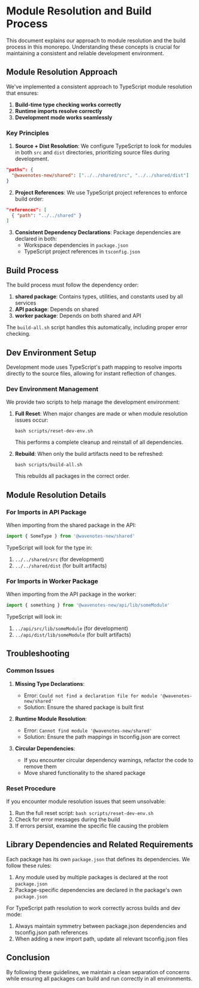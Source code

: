 # Module Resolution and Build Process

This document explains our approach to module resolution and the build process in this monorepo. Understanding these concepts is crucial for maintaining a consistent and reliable development environment.

## Module Resolution Approach

We've implemented a consistent approach to TypeScript module resolution that ensures:

1. **Build-time type checking works correctly**
2. **Runtime imports resolve correctly**
3. **Development mode works seamlessly**

### Key Principles

1. **Source + Dist Resolution**: We configure TypeScript to look for modules in both `src` and `dist` directories, prioritizing source files during development.

```json
"paths": {
  "@wavenotes-new/shared": ["../../shared/src", "../../shared/dist"]
}
```

2. **Project References**: We use TypeScript project references to enforce build order:

```json
"references": [
  { "path": "../../shared" }
]
```

3. **Consistent Dependency Declarations**: Package dependencies are declared in both:
   - Workspace dependencies in `package.json`
   - TypeScript project references in `tsconfig.json`

## Build Process

The build process must follow the dependency order:

1. **shared package**: Contains types, utilities, and constants used by all services
2. **API package**: Depends on shared
3. **worker package**: Depends on both shared and API

The `build-all.sh` script handles this automatically, including proper error checking.

## Dev Environment Setup

Development mode uses TypeScript's path mapping to resolve imports directly to the source files, allowing for instant reflection of changes.

### Dev Environment Management

We provide two scripts to help manage the development environment:

1. **Full Reset**: When major changes are made or when module resolution issues occur:
   ```
   bash scripts/reset-dev-env.sh
   ```
   This performs a complete cleanup and reinstall of all dependencies.

2. **Rebuild**: When only the build artifacts need to be refreshed:
   ```
   bash scripts/build-all.sh
   ```
   This rebuilds all packages in the correct order.

## Module Resolution Details

### For Imports in API Package

When importing from the shared package in the API:

```typescript
import { SomeType } from '@wavenotes-new/shared'
```

TypeScript will look for the type in:
1. `../../shared/src` (for development)
2. `../../shared/dist` (for built artifacts)

### For Imports in Worker Package

When importing from the API package in the worker:

```typescript
import { something } from '@wavenotes-new/api/lib/someModule'
```

TypeScript will look in:
1. `../api/src/lib/someModule` (for development)
2. `../api/dist/lib/someModule` (for built artifacts)

## Troubleshooting

### Common Issues

1. **Missing Type Declarations**:
   - Error: `Could not find a declaration file for module '@wavenotes-new/shared'`
   - Solution: Ensure the shared package is built first

2. **Runtime Module Resolution**:
   - Error: `Cannot find module '@wavenotes-new/shared'`
   - Solution: Ensure the path mappings in tsconfig.json are correct

3. **Circular Dependencies**:
   - If you encounter circular dependency warnings, refactor the code to remove them
   - Move shared functionality to the shared package

### Reset Procedure

If you encounter module resolution issues that seem unsolvable:

1. Run the full reset script: `bash scripts/reset-dev-env.sh`
2. Check for error messages during the build
3. If errors persist, examine the specific file causing the problem

## Library Dependencies and Related Requirements  

Each package has its own `package.json` that defines its dependencies. We follow these rules:

1. Any module used by multiple packages is declared at the root `package.json`
2. Package-specific dependencies are declared in the package's own `package.json`

For TypeScript path resolution to work correctly across builds and dev mode:

1. Always maintain symmetry between package.json dependencies and tsconfig.json path references
2. When adding a new import path, update all relevant tsconfig.json files

## Conclusion

By following these guidelines, we maintain a clean separation of concerns while ensuring all packages can build and run correctly in all environments. 